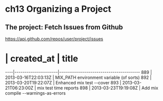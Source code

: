 # ch13 Organizing a Project

## The project: Fetch Issues from Github

https://api.github.com/repos/user/project/issues

# | created_at | title
----|----------------------|-----------------------------------------
889 | 2013-03-16T22:03:13Z | MIX_PATH environment variable (of sorts)
892 | 2013-03-20T19:22:07Z | Enhanced mix test --cover
893 | 2013-03-21T06:23:00Z | mix test time reports
898 | 2013-03-23T19:19:08Z | Add mix compile --warnings-as-errors
